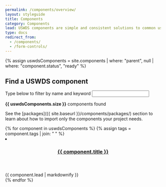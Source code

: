 ```yaml
---
permalink: /components/overview/
layout: styleguide
title: Components
category: Components
lead: USWDS components are simple and consistent solutions to common user interface needs.
type: docs
redirect_from:
  - /components/
  - /form-controls/
---
```


{% assign uswdsComponents = site.components | where: "parent", null | where: "component.status", "ready" %}

<div class="bg-base-lighter padding-2 radius-md">
  <h2 class="font-lang-lg margin-top-0 margin-bottom-0">Find a USWDS component</h2>
  <div role="region" aria-atomic="true" class="margin-top-1">
    <label for="icon-filter">Type below to filter by name and keyword</label>
    <input class="usa-input" id="icon-filter" class="usa-input" type="text" onkeyup="filter(this)"/>
    <p class="text-base-darker margin-top-1 margin-bottom-0" aria-live="polite"><span id="component-count"><strong>{{ uswdsComponents.size }}</strong> components found</span></p>
  </div>
</div>

See the [packages]({{ site.baseurl }}/components/packages/) section to learn about how to import only the components your project needs.

<div class="usa-card-group flex-row margin-top-4">
{% for component in uswdsComponents %}
{% assign tags = component.tags | join: " " %}
  <li
    class="usa-card site-component-card grid-col-6 tablet:grid-col-4 margin-bottom-2"
    role="region"
    aria-atomic="true"
    data-meta="{{ component.title }} {{ tags }}">
    <div class="usa-card__container">
      <header class="usa-card__header">
        <h3 class="usa-card__heading font-lang-lg"><a href="{{ component.permalink | prepend: site.baseurl }}">{{ component.title }}</a></h3>
      </header>
      <div class="usa-card__body font-lang-sm">
        {{ component.lead | markdownify }}
      </div>
    </div>
  </li>
{% endfor %}

<script>
function filter(e){
    search = e.value.toLowerCase();
    document.querySelectorAll('.site-component-card').forEach(function(row){
        text = row.getAttribute("data-meta").toLowerCase();
        if(text.match(search)){
            row.classList.remove("display-none");
        } else {
            row.classList.add("display-none");
        }
    });
    componentCount = document.querySelectorAll('.site-component-card:not(.display-none)').length;
    var word = (componentCount === 1) ? "component" : "components";
    document.getElementById("component-count").innerHTML = `<strong>${componentCount}</strong> ${word} found`
}
</script>
